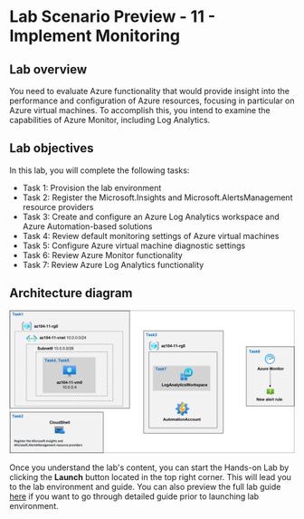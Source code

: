 # Lab Scenario Preview - 11 - Implement Monitoring

## Lab overview
You need to evaluate Azure functionality that would provide insight into the performance and configuration of Azure resources, focusing in particular on Azure virtual machines. To accomplish this, you intend to examine the capabilities of Azure Monitor, including Log Analytics.

## Lab objectives
In this lab, you will complete the following tasks:
+ Task 1: Provision the lab environment
+ Task 2: Register the Microsoft.Insights and Microsoft.AlertsManagement resource providers
+ Task 3: Create and configure an Azure Log Analytics workspace and Azure Automation-based solutions
+ Task 4: Review default monitoring settings of Azure virtual machines
+ Task 5: Configure Azure virtual machine diagnostic settings
+ Task 6: Review Azure Monitor functionality
+ Task 7: Review Azure Log Analytics functionality

## Architecture diagram
![image](../media/lab11.png)

Once you understand the lab's content, you can start the Hands-on Lab by clicking the **Launch** button located in the top right corner. This will lead you to the lab environment and guide. You can also preview the full lab guide [here](https://experience.cloudlabs.ai/#/labguidepreview/f5def2c2-66e5-4d52-8354-94bfe1fcc590) if you want to go through detailed guide prior to launching lab environment.
